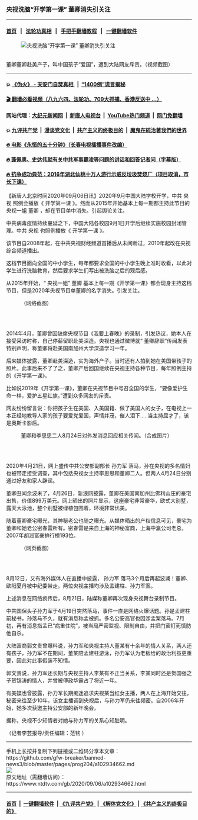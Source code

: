 ### 央视洗脑“开学第一课” 董卿消失引关注
------------------------

#### [首页](https://github.com/gfw-breaker/banned-news3/blob/master/README.md) &nbsp;&nbsp;|&nbsp;&nbsp; [法轮功真相](https://github.com/begood0513/basic/blob/master/README.md)  &nbsp;&nbsp;|&nbsp;&nbsp; [手把手翻墙教程](https://github.com/gfw-breaker/guides/wiki)  &nbsp;&nbsp;|&nbsp;&nbsp; [一键翻墙软件](https://github.com/gfw-breaker/nogfw/blob/master/README.md)  



<div><div class="featured_image">
 <figure>
  <img alt="央视洗脑“开学第一课” 董卿消失引关注" src="https://i.ntdtv.com/assets/uploads/2019/09/2-43-800x450.jpg"/>
 </figure><br/>
 <span class="caption">
  董卿董卿赴美产子，叫中国孩子“爱国”，遭到大陆网友斥责。（视频截图）
 </span>
</div>
</div><hr/>

#### 💥 [《伪火》 - 天安门自焚真相 ](http://141.164.51.119:10000/videos/blog/weihuo.html)&nbsp; |&nbsp; [“1400例”谎言揭秘  ](http://141.164.51.119:10000/videos/blog/jiexi1400.html)

#### [ 🎬  翻墙必看视频（八九六四、法轮功、709大抓捕、香港反送中 ...）](https://github.com/gfw-breaker/links/blob/master/banned.md)

#### 网站代理：[大纪元新闻网](http://167.172.10.89:10080/gb/) &nbsp;|&nbsp; [新唐人电视台](http://167.172.10.89:8808/gb/)  &nbsp;|&nbsp; [YouTube热门频道](http://158.247.203.241/youtube.html) &nbsp;|&nbsp; [网门免翻墙](http://158.247.203.241:11000/show.aspx?name=ogHome)

#### 💥 [九评共产党](http://141.164.51.119:10000/videos/res/jiuping/)&nbsp; |&nbsp; [漫谈党文化](http://141.164.51.119:10000/videos/res/mtdwh/)&nbsp; |&nbsp; [共产主义的终极目的](http://141.164.51.119:10000/videos/res/zjmd/)&nbsp; |&nbsp; [魔鬼在統治著我們的世界](http://141.164.51.119:10000/videos/res/TheSpecter/)  

#### [ 🔥  电影《永恒的五十分钟》（长春电视插播事件改编）](http://141.164.51.119:10000/videos/news/ComingForYou-2.html)

#### [ 🔥  蓬佩奥、史达伟就有关中共军事霸凌等问题的讲话和回答记者问（字幕版）](http://141.164.51.119:10000/videos/news/pompeo7.html)

#### [ 🔥  抗争成功典范：2016年湖北仙桃十万人游行示威反垃圾焚烧厂（项目取消，市长下课）](http://141.164.51.119:10000/videos/news/xiantao.html)

<div><div class="post_content" itemprop="articleBody">
 <p>
  【新唐人北京时间2020年09月06日讯】2020年9月中国大陆学校开学，中共
  <ok href="https://www.ntdtv.com/gb/央视.htm">
   央视
  </ok>
  照例会播放《
  <ok href="https://www.ntdtv.com/gb/开学第一课.htm">
   开学第一课
  </ok>
  》。然而从2015年开始基本上每一期都主持此节目的央视一姐
  <ok href="https://www.ntdtv.com/gb/董卿.htm">
   董卿
  </ok>
  ，却在节目单中消失。引起舆论关注。
 </p>
 <p>
  中共病毒疫情持续蔓延之下，中国大陆各校园9月1日开学后继续实施校园封闭管理。中共
  <ok href="https://www.ntdtv.com/gb/央视.htm">
   央视
  </ok>
  也照例播放《
  <ok href="https://www.ntdtv.com/gb/开学第一课.htm">
   开学第一课
  </ok>
  》。
 </p>
 <p>
  该节目自2008年起，在中共央视财经频道首播后从未间断过，2010年起改在央视综合频道播出。
 </p>
 <p>
  这档节目面向全国的中小学生，每年都要求全国的中小学生晚上准时收看，以此对学生进行洗脑教育，然后要求学生们写出被洗脑之后的观后感。
 </p>
 <p>
  从2015年开始，“ 央视一姐”
  <ok href="https://www.ntdtv.com/gb/董卿.htm">
   董卿
  </ok>
  基本上每一期《开学第一课》都会现身主持这档节目，但是2020年央视节目单董卿的名字消失。引发关注。
 </p>
 <figure class="wp-caption alignnone" id="attachment_102934665" style="width: 487px">
  <ok href="https://i.ntdtv.com/assets/uploads/2020/09/20200905_15993390161508-1.jpg">
   <img alt="" class="size-full wp-image-102934665" src="https://i.ntdtv.com/assets/uploads/2020/09/20200905_15993390161508-1.jpg"/>
  </ok>
  <br/><figcaption class="wp-caption-text">
   （网络截图）
  </figcaption><br/>
 </figure><br/>
 <p>
  2014年4月，董卿曾因缺席央视节目《我要上春晚》的录制，引发热议，她本人在接受采访时称，自己停薪留职赴美深造。央视也通过微博就“ 董卿辞职”传闻发表特别声明，称董卿将赴美国南加州大学深造学习一年。
 </p>
 <p>
  后来媒体披露，董卿赴美深造，实为海外产子。当时还有人拍到她在美国带孩子的照片。此事后来不了了之，董卿产后回国继续在央视主持各种节目，每年照例主持的《开学第一课》。
 </p>
 <p>
  比如说2019年《开学第一课》，董卿在央视节目中号召全国的学生，“要像爱护生命一样，爱护五星红旗。”遭到众多网友的斥责。
 </p>
 <p>
  网友纷纷留言说：你把孩子生在美国、入美国籍、做了美国人的女子，在电视上一本正经地教导人家的孩子要爱党爱国，声情并茂，催人泪下…..当主持屈才了，该是奥斯卡影后。
 </p>
 <figure class="wp-caption alignnone" id="attachment_102830738" style="width: 600px">
  <ok href="https://i.ntdtv.com/assets/uploads/2020/04/8364d11e41f8318f0d2c1ee1358ba060.jpg">
   <img alt="" class="size-medium wp-image-102830738" src="https://i.ntdtv.com/assets/uploads/2020/04/8364d11e41f8318f0d2c1ee1358ba060-600x338.jpg"/>
  </ok>
  <br/><figcaption class="wp-caption-text">
   董卿和李思思二人8月24日对外发消息回应相关传闻。（合成图片）
  </figcaption><br/>
 </figure><br/>
 <p>
  2020年4月21日，网上盛传中共公安部副部长
  <ok href="https://www.ntdtv.com/gb/孙力军.htm">
   孙力军
  </ok>
  落马，孙在央视的多名情妇也被带走接受调查，其中包括央视女主持李思思和董卿二人。但两人4月24日分别通过好友和家人辟谣。
 </p>
 <p>
  董卿丑闻余波未了，4月26日，新浪网披露，董卿在美国南加州比佛利山庄的豪宅出售，价值899万美元。网上晒出的照片显示，这座豪宅非常豪华，欧式大别墅，露天大泳池，整个别墅被绿植包围着，环境非常优美。
 </p>
 <p>
  随着董卿豪宅曝光，其神秘老公也随之曝光。从媒体晒出的产权信息可见，豪宅为董卿和她老公密春雷所有。密春雷是来自上海的神秘富商，上海中瀛公司老总，2007年胡润富豪排行榜193位。
 </p>
 <figure class="wp-caption alignnone" id="attachment_102934667" style="width: 600px">
  <ok href="https://i.ntdtv.com/assets/uploads/2020/09/1587989960270.jpg">
   <img alt="" class="size-medium wp-image-102934667" src="https://i.ntdtv.com/assets/uploads/2020/09/1587989960270-600x598.jpg"/>
  </ok>
  <br/><figcaption class="wp-caption-text">
   （网页截图）
  </figcaption><br/>
 </figure><br/>
 <p>
  8月12日，又有海外媒体人在直播中披露，
  <ok href="https://www.ntdtv.com/gb/孙力军.htm">
   孙力军
  </ok>
  落马3个月后再起波澜！董卿、欧阳夏丹被中纪委带走。两位央视主播均涉及孟建柱、孙力军案。
 </p>
 <p>
  上述消息在网络疯传后，8月21日，陆媒称董卿再次现身央视舞台录制节目。
 </p>
 <p>
  中共国保头子孙力军于4月19日突然落马，事件一直是网络火爆话题。孙是孟建柱前秘书，孙落马不久，就有消息称孟被抓。多名公安高官也因涉孟案落马。7月初，再有消息指孟已“病重住院”，被当局严密监视、限制自由，并把门窗钉死慎防他自杀。
 </p>
 <p>
  大陆富商郭文贵曾爆料说，孙力军和央视主持人董某有十余年的情人关系，两人还有孩子，孙力军不在期间，董某陪孟建柱游泳，孙力军认为老板给的政治利益更重要，因此对此事假装不知情。
 </p>
 <p>
  郭文贵说，孙力军还长期与央视主持人李某有不正当关系，李某同时还是贺国强之子贺锦涛的情人，并曾被傅政华霸占了将近一年。
 </p>
 <p>
  有美媒也曾披露，孙力军长期痴迷追求央视某当红女主播，两人在上海开始交往，秘密来往至少10年。该女主播调到央视后，与孙力军仍来往频密。自2006年开始，她多次获邀主持公安部的新年晚会。
 </p>
 <p>
  据称，央视不少知情者对她与孙力军的关系心知肚明。
 </p>
 <p>
  （记者李芸报导/责任编辑：范铭 ）
 </p>
 <div class="single_ad">
 </div>
</div>
</div>
<hr/>
手机上长按并复制下列链接或二维码分享本文章：<br/>
https://github.com/gfw-breaker/banned-news3/blob/master/pages/prog204/a102934662.md <br/>
<a href='https://github.com/gfw-breaker/banned-news3/blob/master/pages/prog204/a102934662.md'><img src='https://github.com/gfw-breaker/banned-news3/blob/master/pages/prog204/a102934662.md.png'/></a> <br/>
原文地址（需翻墙访问）：https://www.ntdtv.com/gb/2020/09/06/a102934662.html


------------------------
#### [首页](https://github.com/gfw-breaker/banned-news3/blob/master/README.md) &nbsp;|&nbsp; [一键翻墙软件](https://github.com/gfw-breaker/nogfw/blob/master/README.md) &nbsp;| [《九评共产党》](https://github.com/gfw-breaker/9ping.md/blob/master/README.md#九评之一评共产党是什么) | [《解体党文化》](https://github.com/gfw-breaker/jtdwh.md/blob/master/README.md) | [《共产主义的终极目的》](https://github.com/gfw-breaker/gczydzjmd.md/blob/master/README.md)


<img src='http://gfw-breaker.win/banned-news3/pages/prog204/a102934662.md' width='0px' height='0px'/>